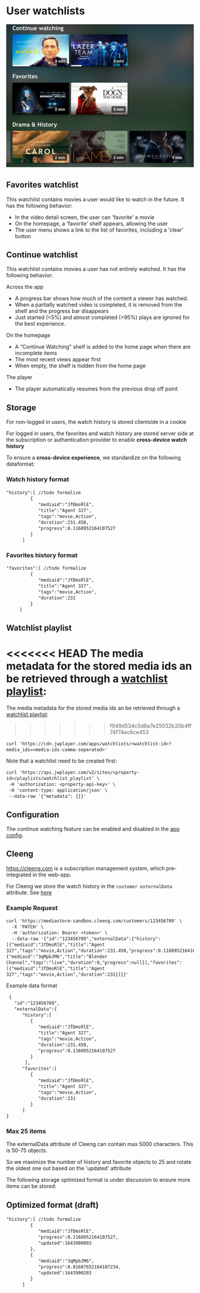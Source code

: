# User watchlists

<img title="" src="./img/watchlist.jpg" alt="continue-watchting" width="542">

###### 

## Favorites watchlist

This watchlist contains movies a user would like to watch in the future. It has the following behavior:

- In the video detail screen, the user can 'favorite' a movie
- On the homepage, a 'favorite' shelf appears, allowing the user
- The user menu shows a link to the list of favorites, including a 'clear' button

## Continue watchlist

This watchlist contains movies a user has not entirely watched. It has the following behavior:

Across the app

- A progress bar shows how much of the content a viewer has watched.
- When a partially watched video is completed, it is removed from the shelf and the progress bar disappears
- Just started (<5%) and almost completed (>95%) plays are ignored for the best experience.

On the homepage

- A “Continue Watching" shelf is added to the home page when there are incomplete items
- The most recent views appear first
- When empty, the shelf is hidden from the home page

The player

- The player automatically resumes from the previous drop off point

## Storage

For non-logged in users, the watch history is stored clientside in a cookie

For logged in users, the favorites and watch history are stored server side at the subscription or authentication provider to enable **cross-device watch history**

To ensure a **cross-device experience**, we standardize on the following dataformat: 

### Watch history format

```
"history":[ //todo formalize
         {
            "mediaid":"JfDmsRlE",
            "title":"Agent 327",
            "tags":"movie,Action",
            "duration":231.458,
            "progress":0.1168952164107527
         }
      ]
```

### Favorites history format

```
"favorites":[ //todo formalize
         {
            "mediaid":"JfDmsRlE",
            "title":"Agent 327",
            "tags":"movie,Action",
            "duration":231
         }
     ]
```

## Watchlist playlist

<<<<<<< HEAD
The media metadata for the stored media ids an be retrieved through a [watchlist playlist](https://developer.jwplayer.com/jwplayer/docs/creating-and-using-a-watchlist-playlist):
=======
The media metadata for the stored media ids an be retrieved through a [watchlist playlist](https://developer.jwplayer.com/jwplayer/reference/get_apps-watchlists-playlist-id):

> > > > > > > f949d534c5d8a7e25032b20b4ff74f74ec6ce453

```
curl 'https://cdn.jwplayer.com/apps/watchlists/<watchlist-id>?media_ids=<media-ids-comma-seperated>'
```

Note that a watchlist need to be created first:

```
curl 'https://api.jwplayer.com/v2/sites/<property-id>/playlists/watchlist_playlist' \
 -H 'authorization: <property-api-key>' \
 -H 'content-type: application/json' \
 --data-raw '{"metadata": {}}' 
```

## Configuration

The continue watching feature can be enabled and disabled in the [app config](/docs/configuration.md). 

## Cleeng

https://cleeng.com is a subscription management system, which pre-integrated in the web-app. 

For Cleeng we store the watch history in the `customer externalData` attribute. See [here](https://developers.cleeng.com/reference/fetch-customers-data)

### Example Request

```
curl 'https://mediastore-sandbox.cleeng.com/customers/123456789' \
  -X 'PATCH' \
  -H 'authorization: Bearer <token>' \
  --data-raw '{"id":"123456789","externalData":{"history":[{"mediaid":"JfDmsRlE","title":"Agent 327","tags":"movie,Action","duration":231.458,"progress":0.1168952164107527},{"mediaid":"3qMpbJM6","title":"Blender Channel","tags":"live","duration":0,"progress":null}],"favorites":[{"mediaid":"JfDmsRlE","title":"Agent 327","tags":"movie,Action","duration":231}]}}'
```

Example data format

```
 {
   "id":"123456789",
   "externalData":{
      "history":[
         {
            "mediaid":"JfDmsRlE",
            "title":"Agent 327",
            "tags":"movie,Action",
            "duration":231.458,
            "progress":0.1168952164107527
         }
       ],
      "favorites":[
         {
            "mediaid":"JfDmsRlE",
            "title":"Agent 327",
            "tags":"movie,Action",
            "duration":231
         }
      ]
}
```

### Max 25 items

The externalData attribute of Cleeng can contain max 5000 characters. This is 50-75 objects. 

So we maximize the number of history and favorite objects to 25 and rotate the oldest one out based on the 'updated' attribute

The following storage optimized format is under discussion to ensure more items can be stored:

## Optimized format (draft)

```
"history":[ //todo formalize
         {
            "mediaid":"JfDmsRlE",
            "progress":0.1168952164107527,
            "updated":1643900003
         },
         {
            "mediaid":"3qMpbJM6",
            "progress":0.81687652164107234,
            "updated":1643900203
         }
      ]
```
